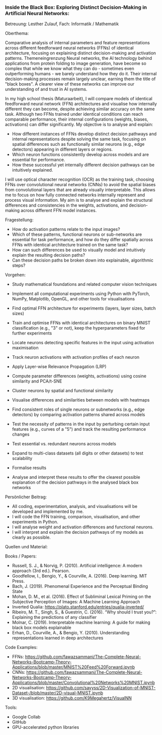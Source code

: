 ### Inside the Black Box: Exploring Distinct Decision‑Making in Artificial Neural Networks:

Betreuung: Lesther Zulauf, Fach: Informatik / Mathematik


Oberthema:

Comparative analysis of internal parameters and feature representations across different feedforward neural networks (FFNs) of identical architecture, focusing on explaining distinct decision-making and activation patterns.
Themeneingrenzung
Neural networks, the AI technology behind applications from protein folding to image generation, have become so complex that while we know what they can do - sometimes even outperforming humans - we barely understand how they do it. Their internal decision-making processes remain largely unclear, earning them the title of "black boxes". A clearer view of these networks can improve our understanding of and trust in AI systems.

In my high school thesis (Maturaarbeit), I will compare models of identical feedforward neural network (FFN) architectures and visualise how internally different they can become, despite achieving similar accuracy on the same task.
Although two FFNs trained under identical conditions can reach comparable performance, their internal configurations (weights, biases, activations) can differ significantly. My objective is to analyse and explain:

- How different instances of FFNs develop distinct decision pathways and internal representations despite solving the same task, focusing on spatial differences such as functionally similar neurons (e.g., edge detectors) appearing in different layers or regions.
- Which neuron functions consistently develop across models and are essential for performance.
- How these successful yet internally different decision pathways can be intuitively explained.

I will use optical character recognition (OCR) as the training task, choosing FFNs over convolutional neural networks (CNNs) to avoid the spatial biases from convolutional layers that are already visually interpretable. This allows me to focus on how fully connected networks internally represent and process visual information. My aim is to analyse and explain the structural differences and consistencies in the weights, activations, and decision-making across different FFN model instances.


Fragestellung:
- How do activation patterns relate to the input images?
- Which of these patterns, functional neurons or sub-networks are essential for task performance, and how do they differ spatially across FFNs with identical architecture trained on the same task?
- How can such differences be used to visually model and intuitively explain the resulting decision paths?
- Can these decision paths be broken down into explainable, algorithmic steps?


Vorgehen:
- Study mathematical foundations and related computer vision techniques
- Implement all computational experiments using Python with PyTorch, NumPy, Matplotlib, OpenGL, and other tools for visualisations
- Find optimal FFN architecture for experiments (layers, layer sizes, batch sizes)
- Train and optimise FFNs with identical architectures on binary MNIST classification (e.g., "3" or not), keep the hyperparameters fixed for further experiments

- Locate neurons detecting specific features in the input using activation maximisation
- Track neuron activations with activation profiles of each neuron
- Apply Layer-wise Relevance Propagation (LRP)
- Compute parameter differences (weights, activations) using cosine similarity and PCA/t-SNE
- Cluster neurons by spatial and functional similarity
- Visualise differences and similarities between models with heatmaps

- Find consistent roles of single neurons or subnetworks (e.g., edge detectors) by comparing activation patterns shared across models
- Test the necessity of patterns in the input by perturbing certain input features (e.g., curves of a "5") and track the resulting performance changes
- Test essential vs. redundant neurons across models

- Expand to multi-class datasets (all digits or other datasets) to test scalability

- Formalise results
- Analyse and interpret these results to offer the clearest possible explanation of the decision pathways in the analysed black box networks


Persönlicher Beitrag:
- All coding, experimentation, analysis, and visualisations will be developed and implemented by me.
- I will code the FFN training, comparison, visualisation, and other experiments in Python.
- I will analyse weight and activation differences and functional neurons.
- I will interpret and explain the decision pathways of my models as clearly as possible.


Quellen und Material:

Books / Papers:
- Russell, S. J., & Norvig, P. (2010). Artificial intelligence: A modern approach (3rd ed.). Pearson.
- Goodfellow, I., Bengio, Y., & Courville, A. (2016). Deep learning. MIT Press.
- Bach, J. (2019). Phenomenal Experience and the Perceptual Binding State
- Mohan, D. M., et al. (2016). Effect of Subliminal Lexical Priming on the Subjective Perception of Images: A Machine Learning Approach
- Inverted Qualia: https://plato.stanford.edu/entries/qualia-inverted/
- Ribeiro, M. T., Singh, S., & Guestrin, C. (2016). “Why should I trust you?”: Explaining the predictions of any classifier
- Molnar, C. (2019). Interpretable machine learning: A guide for making black box models explainable
- Erhan, D., Courville, A., & Bengio, Y. (2010). Understanding representations learned in deep architectures

Code Examples:
- FFNs: https://github.com/fawazsammani/The-Complete-Neural-Networks-Bootcamp-Theory-Applications/blob/master/MNIST%20Feed%20Forward.ipynb
- CNNs: https://github.com/fawazsammani/The-Complete-Neural-Networks-Bootcamp-Theory-Applications/blob/master/Convolutional%20Networks%20MNIST.ipynb
- 2D visualisation: https://github.com/sayyss/2D-Visualization-of-MNIST-Dataset-/blob/master/2D-visual-MNIST.ipynb
- 3D visualisation: https://github.com/K9Megahertz/VisualNN

Tools:
- Google Collab
- GitHub
- GPU-accelerated python libraries 

